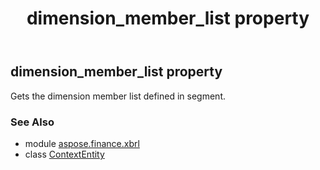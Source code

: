 ﻿---
title: dimension_member_list property
second_title: Aspose.Finance for Python via .NET API References
description: 
type: docs
weight: 30
url: /python-net/aspose.finance.xbrl/contextentity/dimension_member_list/
is_root: false
---

## dimension_member_list property


Gets the dimension member list defined in segment.

### See Also
* module [aspose.finance.xbrl](../../)
* class [ContextEntity](/finance/python-net/aspose.finance.xbrl/contextentity)

